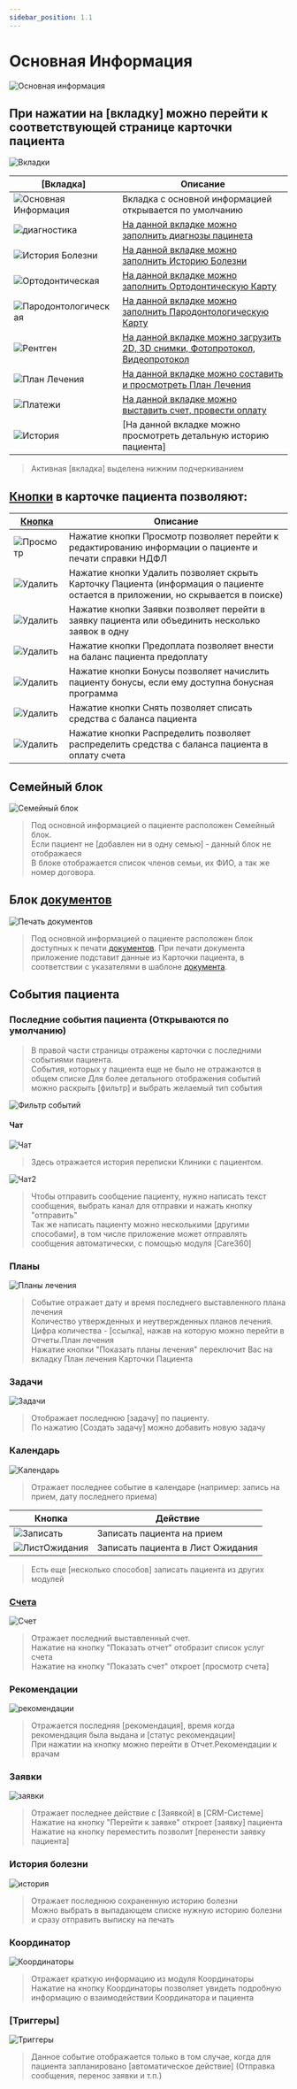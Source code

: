 ```yaml
---
sidebar_position: 1.1
---
```


# Основная Информация

![Основная информация](./assets/card-patient-view/card-patient.png)

## При нажатии на [вкладку] можно перейти к соответствующей странице карточки пациента

![Вкладки](./assets/card-patient-view/tabs.png)

| [Вкладка]                                                             | Описание                                                                                |
|-----------------------------------------------------------------------|-----------------------------------------------------------------------------------------|
| ![Основная Информация](./assets/card-patient-view/tabs/main-info.png) | Вкладка с основной информацией открывается по умолчанию                                 |
| ![диагностика](./assets/card-patient-view/tabs/diagnoses.png)         | [На данной вкладке можно заполнить диагнозы пацинета](diagnoses.md)                     |
| ![История Болезни](./assets/card-patient-view/tabs/history-d.png)     | [На данной вкладке можно заполнить Историю Болезни](history_disease.md)                 |
| ![Ортодонтическая](./assets/card-patient-view/tabs/ortho.png)         | [На данной вкладке можно заполнить Ортодонтическую Карту](orthodontic.md)               |
| ![Пародонтологическая](./assets/card-patient-view/tabs/paro.png)      | [На данной вкладке можно заполнить Пародонтологическую Карту](parodonthic.md)           |
| ![Рентген](./assets/card-patient-view/tabs/x-ray.png)                 | [На данной вкладке можно загрузить 2D, 3D снимки, Фотопротокол, Видеопротокол](x-ray.md) |
| ![План Лечения](./assets/card-patient-view/tabs/plan.png)             | [На данной вкладке можно составить и просмотреть План Лечения](t-plan.md)               |
| ![Платежи](./assets/card-patient-view/tabs/paym.png)                  | [На данной вкладке можно выставить счет, провести оплату](invoice.md)                   |
| ![История](./assets/card-patient-view/tabs/history.png)               | [На данной вкладке можно просмотреть детальную историю пациента]                       |

> Активная [вкладка] выделена нижним подчеркиванием

## [Кнопки](docs/ui/ui.md#button) в карточке пациента позволяют:

| [Кнопка](docs/ui/ui.md#button)                                                        | Описание                                                                                                                        |
|-----------------------------------------------------------------|---------------------------------------------------------------------------------------------------------------------------------|
| ![Просмотр](./assets/card-patient-view/buttons/view-btn.png)    | Нажатие кнопки Просмотр позволяет перейти к редактированию информации о пациенте и печати справки НДФЛ                          |
| ![Удалить](./assets/card-patient-view/buttons/del-btn.png)      | Нажатие кнопки Удалить позволяет скрыть Карточку Пациента (информация о пациенте остается в приложении, но скрывается в поиске) |
| ![Удалить](./assets/card-patient-view/buttons/request-btn.png)  | Нажатие кнопки Заявки позволяет перейти в заявку пациента или объединить несколько заявок в одну                                |
| ![Удалить](./assets/card-patient-view/buttons/prepaym-btn.png)  | Нажатие кнопки Предоплата позволяет внести на баланс пациента предоплату                                                        |
| ![Удалить](./assets/card-patient-view/buttons/bonus-btn.png)    | Нажатие кнопки Бонусы позволяет начислить пациенту бонусы, если ему доступна бонусная программа                                 |
| ![Удалить](./assets/card-patient-view/buttons/take_off-btn.png) | Нажатие кнопки Снять позволяет списать средства с баланса пациента                                                              |
| ![Удалить](./assets/card-patient-view/buttons/distrib-btn.png)  | Нажатие кнопки Распределить позволяет распределить средства с баланса пациента в оплату счета                                   |

## Семейный блок

![Семейный блок](./assets/card-patient-view/family.png)

> Под основной информацией о пациенте расположен Семейный блок.  
> Если пациент не [добавлен ни в одну семью] - данный блок не отображаеся  
> В блоке отображается список членов семьи, их ФИО, а так же номер договора.

## Блок [документов](docs/documents/documents.md)

![Печать документов](./assets/card-patient-view/docs.png)

> Под основной информацией о пациенте расположен блок доступных к печати [документов](docs/documents/documents.md).
> При печати документа приложение подставит данные из Карточки пациента, в соответствии с указателями в шаблоне [документа](docs/documents/documents.md).

## События пациента

### Последние события пациента (Открываются по умолчанию)

> В правой части страницы отражены карточки с последними событиями пациента.  
> События, которых у пациента еще не было не отражаются в общем списке
> Для более детального отображения событий можно раскрыть [фильтр] и выбрать желаемый тип события

![Фильтр событий](./assets/card-patient-view/events/event_filter.png)

#### Чат

![Чат](./assets/card-patient-view/events/chat.png)

> Здесь отражается история переписки Клиники с пациентом. 

![Чат2](./assets/card-patient-view/events/chat_desc.png)

> Чтобы отправить сообщение пациенту, нужно написать текст сообщения, выбрать канал для отправки и нажать кнопку "отправить"  
> Так же написать пациенту можно несколькими [другими способами], в том числе приложение может отправлять сообщения автоматически, с помощью модуля [Care360]

### Планы

![Планы лечения](./assets/card-patient-view/events/t-plan.png)

> Событие отражает дату и время последнего выставленного плана лечения  
> Количество утвержденных и неутвержденных планов лечения.  
> Цифра количества - [ссылка], нажав на которую можно перейти в Отчеты.План лечения  
> Нажатие кнопки "Показать планы лечения" переключит Вас на вкладку План лечения Карточки Пациента

### Задачи

![Задачи](./assets/card-patient-view/events/todo.png)

> Отображает последнюю [задачу] по пациенту.  
> По нажатию [Создать задачу] можно добавить новую задачу

### Календарь

![Календарь](./assets/card-patient-view/events/calendar.png)  

> Отражает последнее событие в календаре (например: запись на прием, дату последнего приема)  

| Кнопка                                                           | Действие                          |
|------------------------------------------------------------------|-----------------------------------|
| ![Записать](./assets/card-patient-view/events/add_appoint.png)   | Записать пациента на прием        |
| ![ЛистОжидания](./assets/card-patient-view/events/wait-list.png) | Записать пациента в Лист Ожидания |

> Есть еще [несколько способов] записать пациента из других модулей

### [Счета](invoice.md)

![Счет](./assets/card-patient-view/events/inv.png)  

> Отражает последний выставленный счет.  
> Нажатие на кнопку "Показать отчет" отобразит список услуг счета  
> Нажатие на кнопку "Показать счет" откроет [просмотр счета]

### Рекомендации

![рекомендации](./assets/card-patient-view/events/recomendation.png)  

> Отражается последняя [рекомендация], время когда рекомендация была выдана и [статус рекомендации]  
> При нажатии на кнопку можно перейти в Отчет.Рекомендации к врачам  

### Заявки

![заявки](./assets/card-patient-view/events/req.png)

> Отражает последнее действие с [Заявкой] в [CRM-Системе]  
> Нажатие на кнопку "Перейти к заявке" откроет [заявку] пациента  
> Нажатие на кнопку переместить позволит [перенести заявку пациента]

### История болезни

![история](./assets/card-patient-view/events/043.png)

> Отражает последнюю сохраненную историю болезни  
> Можно выбрать в выпадающем списке нужную историю болезни и сразу отправить выписку на печать  
> 

### Координатор

![Координаторы](./assets/card-patient-view/events/coord.png)  

> Отражает краткую информацию из модуля Координаторы  
> Нажатие на кнопку Координаторы позволяет увидеть подробную информацию о взаимодействии Координатора и пациента

### [Триггеры]

![Триггеры](./assets/card-patient-view/events/triggers.png)  

> Данное событие отображается только в том случае, когда для пациента запланировано [автоматическое действие] (Отправка сообщения, перенос заявки и т.п.)